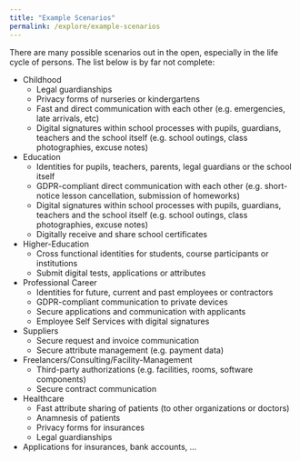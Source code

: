 ```yaml
---
title: "Example Scenarios"
permalink: /explore/example-scenarios
---
```


There are many possible scenarios out in the open, especially in the life cycle of persons. The list below is by far not complete:

- Childhood
  - Legal guardianships
  - Privacy forms of nurseries or kindergartens
  - Fast and direct communication with each other (e.g. emergencies, late arrivals, etc)
  - Digital signatures within school processes with pupils, guardians, teachers and the school itself (e.g. school outings, class photographies, excuse notes)
- Education
  - Identities for pupils, teachers, parents, legal guardians or the school itself
  - GDPR-compliant direct communication with each other (e.g. short-notice lesson cancellation, submission of homeworks)
  - Digital signatures within school processes with pupils, guardians, teachers and the school itself (e.g. school outings, class photographies, excuse notes)
  - Digitally receive and share school certificates
- Higher-Education
  - Cross functional identities for students, course participants or institutions
  - Submit digital tests, applications or attributes
- Professional Career
  - Identities for future, current and past employees or contractors
  - GDPR-compliant communication to private devices
  - Secure applications and communication with applicants
  - Employee Self Services with digital signatures
- Suppliers
  - Secure request and invoice communication
  - Secure attribute management (e.g. payment data)
- Freelancers/Consulting/Facility-Management
  - Third-party authorizations (e.g. facilities, rooms, software components)
  - Secure contract communication
- Healthcare
  - Fast attribute sharing of patients (to other organizations or doctors)
  - Anamnesis of patients
  - Privacy forms for insurances
  - Legal guardianships
- Applications for insurances, bank accounts, ...
